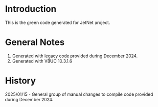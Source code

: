 # Introduction 
This is the green code generated for JetNet project.

# General Notes
1. Generated with legacy code provided during December 2024.
2. Generated with VBUC 10.3.1.6

# History
2025/01/15 - General group of manual changes to compile code provided during December 2024.
